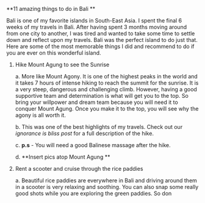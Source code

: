 **11 amazing things to do in Bali **

Bali is one of my favorite islands in South-East Asia. I spent the final
6 weeks of my travels in Bali. After having spent 3 months moving around
from one city to another, I was tired and wanted to take some time to
settle down and reflect upon my travels. Bali was the perfect island to
do just that. Here are some of the most memorable things I did and
recommend to do if you are ever on this wonderful island.

1.  Hike Mount Agung to see the Sunrise

    a.  More like Mount Agony. It is one of the highest peaks in the
        world and it takes 7 hours of intense hiking to reach the summit
        for the sunrise. It is a very steep, dangerous and challenging
        climb. However, having a good supportive team and determination
        is what will get you to the top. So bring your willpower and
        dream team because you will need it to conquer Mount Agung. Once
        you make it to the top, you will see why the agony is all worth
        it.

    b.  This was one of the best highlights of my travels. Check out our
        *ignorance is bliss post* for a full description of the hike.

    c.  **p.s** - You will need a good Balinese massage after the hike.

    d.  **Insert pics atop Mount Agung **

2.  Rent a scooter and cruise through the rice paddies

    a.  Beautiful rice paddies are everywhere in Bali and driving around
        them in a scooter is very relaxing and soothing. You can also
        snap some really good shots while you are exploring the green
        paddies. So don
